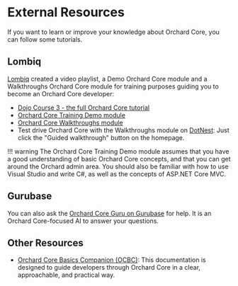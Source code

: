 # External Resources

If you want to learn or improve your knowledge about Orchard Core, you can follow some tutorials.

## Lombiq

[Lombiq](https://lombiq.com) created a video playlist, a Demo Orchard Core module and a Walkthroughs Orchard Core module for training purposes guiding you to become an Orchard Core developer:

- [Dojo Course 3 - the full Orchard Core tutorial](https://orcharddojo.net/orchard-training/dojo-course-3-the-full-orchard-core-tutorial)
- [Orchard Core Training Demo module](https://github.com/Lombiq/Orchard-Training-Demo-Module)
- [Orchard Core Walkthroughs module](https://github.com/Lombiq/Orchard-Walkthroughs)
- Test drive Orchard Core with the Walkthroughs module on [DotNest](https://dotnest.com): Just click the "Guided walkthrough" button on the homepage.

!!! warning
    The Orchard Core Training Demo module assumes that you have a good understanding of basic Orchard Core concepts, and that you can get around the Orchard admin area. You should also be familiar with how to use Visual Studio and write C#, as well as the concepts of ASP.NET Core MVC.

## Gurubase

You can also ask the [Orchard Core Guru on Gurubase](https://gurubase.io/g/orchard-core) for help. It is an Orchard Core-focused AI to answer your questions.

## Other Resources

- [Orchard Core Basics Companion (OCBC)](https://gcl.gitbook.io/orchard-core-basics-companion-ocbc): This documentation is designed to guide developers through Orchard Core in a clear, approachable, and practical way.
